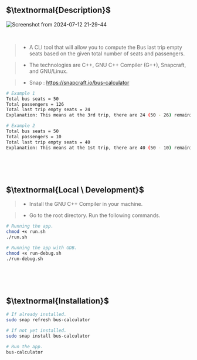 ## $\textnormal{Description}$

![Screenshot from 2024-07-12 21-29-44](https://github.com/user-attachments/assets/a613d87a-9522-49d9-b0ba-36fbf74f2420)

<br />

> - A CLI tool that will allow you to compute the Bus last trip empty
    seats based on the given total number of seats and passengers.

> - The technologies are C++, GNU C++ Compiler (G++), Snapcraft, and GNU/Linux.

> - Snap : https://snapcraft.io/bus-calculator

```bash
# Example 1
Total bus seats = 50
Total passengers = 126
Total last trip empty seats = 24
Explanation: This means at the 3rd trip, there are 24 (50 - 26) remaining seats.

# Example 2
Total bus seats = 50
Total passengers = 10
Total last trip empty seats = 40
Explanation: This means at the 1st trip, there are 40 (50 - 10) remaining seats.
```


<br />
<br />
<br />



## $\textnormal{Local \ Development}$

> - Install the GNU C++ Compiler in your machine.

> - Go to the root directory. Run the following commands.

```bash
# Running the app.
chmod +x run.sh
./run.sh

# Running the app with GDB.
chmod +x run-debug.sh
./run-debug.sh
```

<br />
<br />
<br />



## $\textnormal{Installation}$

```bash
# If already installed.
sudo snap refresh bus-calculator

# If not yet installed.
sudo snap install bus-calculator

# Run the app.
bus-calculator
```
